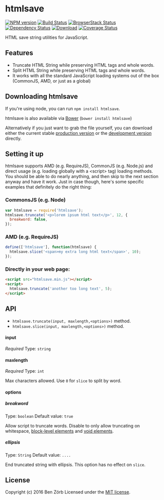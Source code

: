 # htmlsave

[![NPM version][npm-image]][npm-url] [![Build Status][ci-image]][ci-url] [![BrowserStack Status][browserstack-image]][browserstack-url] [![Dependency Status][depstat-image]][depstat-url] [![Download][dlcounter-image]][dlcounter-url] [![Coverage Status][coveralls-image]][coveralls-url]

HTML save string utilities for JavaScript.

## Features

- Truncate HTML String while preserving HTML tags and whole words.
- Split HTML String while preserving HTML tags and whole words.
- It works with all the standard JavaScript loading systems out of the box (CommonJS, AMD, or just as a global)

## Downloading htmlsave

If you're using node, you can run `npm install htmlsave`.

htmlsave is also available via [Bower](https://github.com/bower/bower) (`bower install htmlsave`)

Alternatively if you just want to grab the file yourself, you can download either the current stable [production version][min] or the [development version][max] directly.

[min]: https://raw.github.com/bezoerb/htmlsave/master/dist/htmlsave.min.js
[max]: https://raw.github.com/bezoerb/htmlsave/master/dist/htmlsave.js

## Setting it up

htmlsave supports AMD (e.g. RequireJS), CommonJS (e.g. Node.js) and direct usage (e.g. loading globally with a &lt;script&gt; tag) loading methods.
You should be able to do nearly anything, and then skip to the next section anyway and have it work. Just in case though, here's some specific examples that definitely do the right thing:

### CommonsJS (e.g. Node)

```javascript
var htmlsave = require('htmlsave');
htmlsave.truncate('<p>lorem ipsum html text</p>', 12, {
  breakword: false,
});
```

### AMD (e.g. RequireJS)

```javascript
define(['htmlsave'], function(htmlsave) {
  htmlsave.slice('<span>my extra long html text</span>', 10);
});
```

### Directly in your web page:

```html
<script src="htmlsave.min.js"></script>
<script>
  htmlsave.truncate('another too long text', 5);
</script>
```

## API

- `htmlsave.truncate(input, maxlength,<options>)` method.
- `htmlsave.slice(input, maxlength,<options>)` method.

#### input

_Required_
Type: `string`

#### maxlength

_Required_
Type: `int`

Max characters allowed. Use `0` for `slice` to split by word.

#### options

##### breakword

Type: `boolean`
Default value: `true`

Allow script to truncate words. Disable to only allow truncating on whitespace,
[block-level elements](https://developer.mozilla.org/en-US/docs/Web/HTML/Block-level_elements#Elements) and [void elements](https://www.w3.org/TR/html-markup/syntax.html#syntax-elements).

##### ellipsis

Type: `String`
Default value: `....`

End truncated string with ellipsis. This option has no effect on `slice`.

## License

Copyright (c) 2016 Ben Zörb
Licensed under the [MIT license](http://bezoerb.mit-license.org/).

[npm-url]: https://npmjs.org/package/htmlsave
[npm-image]: https://img.shields.io/npm/v/htmlsave.svg
[ci-url]: https://github.com/bezoerb/htmlsave/actions?workflow=Tests
[ci-image]: https://github.com/bezoerb/htmlsave/workflows/Tests/badge.svg
[depstat-url]: https://david-dm.org/bezoerb/htmlsave
[depstat-image]: https://david-dm.org/bezoerb/htmlsave.svg
[dlcounter-url]: https://www.npmjs.com/package/htmlsave
[dlcounter-image]: https://img.shields.io/npm/dm/htmlsave.svg
[coveralls-url]: https://coveralls.io/github/bezoerb/htmlsave
[coveralls-image]: https://coveralls.io/repos/github/bezoerb/htmlsave/badge.svg
[browserstack-url]: https://automate.browserstack.com/public-build/WXBURm85eG9PUlB5eGhMMnIzQzlPdysvV3ZVMnRoeFdtN0gvbUM3UEZvQT0tLUpuTVd1Zk5ocGQ0Nkk4QmhiZEh1SVE9PQ==--b3f80db5ae4dc1da53a7967a322d741258dd1ded
[browserstack-image]: https://automate.browserstack.com/badge.svg?badge_key=WXBURm85eG9PUlB5eGhMMnIzQzlPdysvV3ZVMnRoeFdtN0gvbUM3UEZvQT0tLUpuTVd1Zk5ocGQ0Nkk4QmhiZEh1SVE9PQ==--b3f80db5ae4dc1da53a7967a322d741258dd1ded

